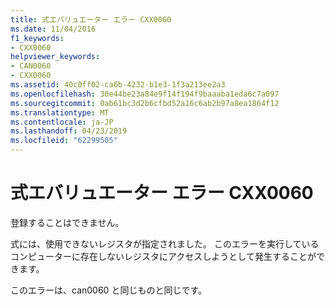 ```yaml
---
title: 式エバリュエーター エラー CXX0060
ms.date: 11/04/2016
f1_keywords:
- CXX0060
helpviewer_keywords:
- CAN0060
- CXX0060
ms.assetid: 40c0ff02-ca6b-4232-b1e3-1f3a213ee2a3
ms.openlocfilehash: 30e44be23a84e9f14f194f9baaaba1eda6c7a097
ms.sourcegitcommit: 0ab61bc3d2b6cfbd52a16c6ab2b97a8ea1864f12
ms.translationtype: MT
ms.contentlocale: ja-JP
ms.lasthandoff: 04/23/2019
ms.locfileid: "62299505"
---
```

# <a name="expression-evaluator-error-cxx0060"></a>式エバリュエーター エラー CXX0060

登録することはできません。

式には、使用できないレジスタが指定されました。 このエラーを実行しているコンピューターに存在しないレジスタにアクセスしようとして発生することができます。

このエラーは、can0060 と同じものと同じです。